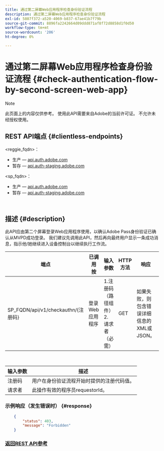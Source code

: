 ```yaml
---
title: 通过第二屏幕Web应用程序检查身份验证流程
description: 通过第二屏幕Web应用程序检查身份验证流程
exl-id: 5807f372-a520-4069-b837-67ae41b7f79b
source-git-commit: 8896fa2242664d09ddd871af8f72d8858d1f0d50
workflow-type: tm+mt
source-wordcount: '206'
ht-degree: 0%

---
```


# 通过第二屏幕Web应用程序检查身份验证流程 {#check-authentication-flow-by-second-screen-web-app}

>[!NOTE]
>
>此页面上的内容仅供参考。 使用此API需要来自Adobe的当前许可证。 不允许未经授权使用。

## REST API端点 {#clientless-endpoints}

&lt;reggie_fqdn>：

* 生产 —  [api.auth.adobe.com](http://api.auth.adobe.com/)
* 暂存 —  [api.auth-staging.adobe.com](http://api.auth-staging.adobe.com/)

&lt;sp_fqdn>：

* 生产 —  [api.auth.adobe.com](http://api.auth.adobe.com/)
* 暂存 —  [api.auth-staging.adobe.com](http://api.auth-staging.adobe.com/)

</br>

## 描述 {#description}

此API应由第二个屏幕登录Web应用程序使用，以确认Adobe Pass身份验证已确认从MVPD成功登录。 我们建议先调用此API，然后再向最终用户显示一条成功消息，指示他/她继续进入设备控制台以继续执行工作流。


| 端点 | 已调用  </br>按 | 输入   </br>参数 | HTTP  </br>方法 | 响应 | HTTP  </br>响应 |
| --- | --- | --- | --- | --- | --- |
| SP_FQDN/api/v1/checkauthn/{注册码} | 登录Web应用程序 | 1.注册码  </br>    （路径组件）</br>2.  请求者  </br>    （必需） | GET | 如果失败，则包含错误详细信息的XML或JSON。 | 200 — 成功   </br>403 — 禁止访问 |

</br>

| 输入参数 | 描述 |
| ----------------- | --------------------------------------------------------------------------------------------- |
| 注册码 | 用户在身份验证流程开始时提供的注册代码值。 |
| 请求者 | 此操作有效的程序员requestorId。 |


### 示例响应（发生错误时） {#response}

```JSON
    {
        "status": 403,
        "message": "Forbidden"
    }
```

### [返回REST API参考](/help/authentication/rest-api-reference.md)
